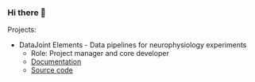 ### Hi there 👋

Projects:
- DataJoint Elements - Data pipelines for neurophysiology experiments
  - Role: Project manager and core developer
  - [Documentation](https://datajoint.com/docs/)
  - [Source code](https://github.com/datajoint)


<!--
**kabilar/kabilar** is a ✨ _special_ ✨ repository because its `README.md` (this file) appears on your GitHub profile.

Here are some ideas to get you started:

- 🔭 I’m currently working on ...
- 🌱 I’m currently learning ...
- 👯 I’m looking to collaborate on ...
- 🤔 I’m looking for help with ...
- 💬 Ask me about ...
- 📫 How to reach me: ...
- 😄 Pronouns: ...
- ⚡ Fun fact: ...
-->
